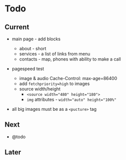 # Todo

## Current

- main page - add blocks
  - about - short
  - services - a list of links from menu
  - contacts - map, phones with ability to make a call

- pagespeed test
  - image & audio Cache-Control: max-age=86400
  - add `fetchpriority=high` to images
  - source width/height
    - `<source width="480" height="180">`
    - `img` attributes - `width="auto" height="100%"`

- all big images must be as a `<pucture>` tag

## Next

- @todo

## Later
